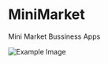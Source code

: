 MiniMarket
==========

Mini Market Bussiness Apps

![Example Image][1]

[1]: https://farm3.staticflickr.com/2859/13487272785_4d66d812f1_b.jpg
